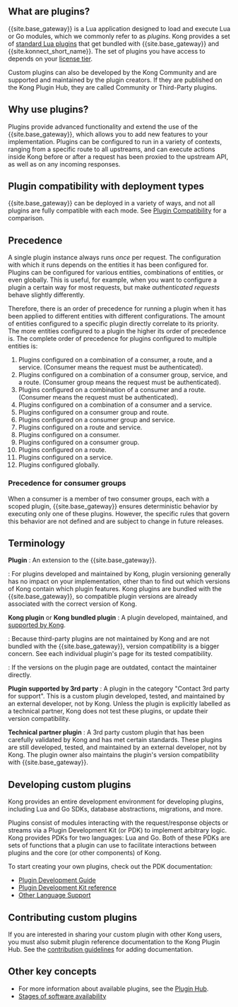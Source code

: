 <!-- shared with the Plugin Hub: Plugin Overview, Kong Gateway: Developing Plugins Overview, and Kong Gateway: Understanding Kong: Plugins -->
## What are plugins?

{{site.base_gateway}} is a Lua application designed to load and execute Lua or Go modules, which
we commonly refer to as _plugins_. Kong provides a set of
[standard Lua plugins](/hub/?support=kong-inc) that get bundled with {{site.base_gateway}} and
{{site.konnect_short_name}}. The set of plugins you
have access to depends on your [license tier](/hub/plugins/license-tiers/).

Custom plugins can also be developed by the Kong Community and are supported
and maintained by the plugin creators. If they are published on the Kong Plugin
Hub, they are called Community or Third-Party plugins.

## Why use plugins?

Plugins provide advanced functionality and extend the use of the {{site.base_gateway}},
which allows you to add new features to your implementation. Plugins can be configured to run in
a variety of contexts, ranging from a specific route to all upstreams, and can
execute actions inside Kong before or after a request has been proxied to the
upstream API, as well as on any incoming responses.

## Plugin compatibility with deployment types

{{site.base_gateway}} can be deployed in a variety of ways, and not all plugins
are fully compatible with each mode. See [Plugin Compatibility](/hub/plugins/compatibility#plugin-compatibility)
for a comparison.

## Precedence

A single plugin instance always runs _once_ per request. The
configuration with which it runs depends on the entities it has been
configured for.
Plugins can be configured for various entities, combinations of entities, or
even globally. This is useful, for example, when you want to configure a plugin
a certain way for most requests, but make _authenticated requests_ behave
slightly differently.

Therefore, there is an order of precedence for running a plugin when it has
been applied to different entities with different configurations. The amount of entities configured to a specific plugin directly correlate to its priority. The more entities configured to a plugin the higher its order of precedence is.
The complete order of precedence for plugins configured to multiple entities is:

1. Plugins configured on a combination of a consumer, a route, and a service.
    (Consumer means the request must be authenticated).
2. Plugins configured on a combination of a consumer group, service, and a route.
    (Consumer group means the request must be authenticated).
3. Plugins configured on a combination of a consumer and a route.
    (Consumer means the request must be authenticated).
4. Plugins configured on a combination of a consumer and a service.
5. Plugins configured on a consumer group and route.
6. Plugins configured on a consumer group and service.
7. Plugins configured on a route and service.
8. Plugins configured on a consumer.
9. Plugins configured on a consumer group.
10. Plugins configured on a route.
11. Plugins configured on a service.
12. Plugins configured globally.

### Precedence for consumer groups

When a consumer is a member of two consumer groups, each with a scoped plugin, {{site.base_gateway}} ensures deterministic behavior by executing only one of these plugins. However, the specific rules that govern this behavior are not defined and are subject to change in future releases.

## Terminology
**Plugin**
: An extension to the {{site.base_gateway}}.

: For plugins developed and maintained by Kong, plugin versioning generally has
no impact on your implementation, other than to find out which versions of Kong
contain which plugin features. Kong plugins are bundled with the
{{site.base_gateway}}, so compatible plugin versions are already associated
with the correct version of Kong.

**Kong plugin** or **Kong bundled plugin**
: A plugin developed, maintained, and [supported by Kong](/hub/?support=kong-inc).

: Because third-party plugins are not maintained by Kong and are not bundled with
the {{site.base_gateway}}, version compatibility is a bigger concern. See each
individual plugin's page for its tested compatibility.

: If the versions on the plugin page are outdated, contact the maintainer directly.

**Plugin supported by 3rd party**
: A plugin in the category "Contact 3rd party for support".
This is a custom plugin developed, tested, and maintained by an external developer,
not by Kong.
Unless the plugin is explicitly labelled as a technical partner,
Kong does not test these plugins, or update their version
compatibility.

**Technical partner plugin**
: A 3rd party custom plugin that has been carefully validated by Kong and
has met certain standards.
These plugins are still developed, tested, and maintained by an external developer,
not by Kong. The plugin owner also maintains the plugin's version compatibility with
{{site.base_gateway}}.

## Developing custom plugins

Kong provides an entire development environment for developing plugins,
including Lua and Go SDKs, database abstractions, migrations, and more.

Plugins consist of modules interacting with the request/response objects or
streams via a Plugin Development Kit (or PDK) to implement arbitrary logic.
Kong provides PDKs for two languages: Lua and Go. Both of these PDKs are sets
of functions that a plugin can use to facilitate interactions between plugins
and the core (or other components) of Kong.

To start creating your own plugins, check out the PDK documentation:
* [Plugin Development Guide](/gateway/latest/plugin-development/)
* [Plugin Development Kit reference](/gateway/latest/plugin-development/pdk/)
* [Other Language Support](/gateway/latest/plugin-development/pluginserver/go/)

## Contributing custom plugins

If you are interested in sharing your custom plugin with other Kong users, you
must also submit plugin reference documentation to the Kong Plugin Hub. See the
[contribution guidelines](/contributing/plugin-docs/)
for adding documentation.

## Other key concepts

* For more information about available plugins, see the [Plugin Hub](/hub/).
* [Stages of software availability](/gateway/latest/stability/)
